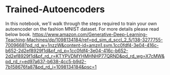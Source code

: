 # Trained-Autoencoders
In this notebook, we'll walk through the steps required to train your own autoencoder on the fashion MNIST dataset.
For more details please read below book.
https://www.amazon.com/Generative-Deep-Learning-Teaching-Machines/dp/1098134184/ref=pd_sim_d_sccl_2_5/138-3277755-7009668?pd_rd_w=1nzzW&content-id=amzn1.sym.1cc0fdf4-3e04-416c-b652-2d2ef8929f1d&pf_rd_p=1cc0fdf4-3e04-416c-b652-2d2ef8929f1d&pf_rd_r=KTYPVDMYHMHNHP77QRND&pd_rd_wg=X7cMW&pd_rd_r=ed97a637-b638-4cc5-b9d2-7b158676fa87&pd_rd_i=1098134184&psc=1
